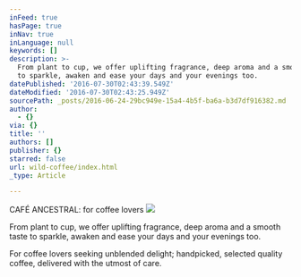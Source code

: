 ```yaml
---
inFeed: true
hasPage: true
inNav: true
inLanguage: null
keywords: []
description: >-
  From plant to cup, we offer uplifting fragrance, deep aroma and a smooth taste
  to sparkle, awaken and ease your days and your evenings too. 
datePublished: '2016-07-30T02:43:39.549Z'
dateModified: '2016-07-30T02:43:25.949Z'
sourcePath: _posts/2016-06-24-29bc949e-15a4-4b5f-ba6a-b3d7df916382.md
author:
  - {}
via: {}
title: ''
authors: []
publisher: {}
starred: false
url: wild-coffee/index.html
_type: Article

---
```

CAFÉ ANCESTRAL: for coffee lovers
![](https://the-grid-user-content.s3-us-west-2.amazonaws.com/b748241b-9b82-438c-af11-c131d8b33eec.jpg)

From plant to cup, we offer uplifting fragrance, deep aroma and a smooth taste to sparkle, awaken and ease your days and your evenings too.

For coffee lovers seeking unblended delight; handpicked, selected quality coffee, delivered with the utmost of care.